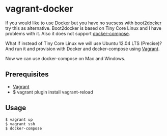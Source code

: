 # vagrant-docker

If you would like to use [Docker](https://www.docker.com/) but you have no sucsess with [boot2docker](http://boot2docker.io/) try this as alternative. Boot2docker is based on Tiny Core Linux and I have problems with it. Also it does not support [docker-compose](https://docs.docker.com/compose/).

What if instead of Tiny Core Linux we will use Ubuntu 12.04 LTS (Precise)? And run it and provision with Docker and docker-compose using [Vagrant](https://www.vagrantup.com/).

Now we can use docker-compose on Mac and Windows.

## Prerequisites

- [Vagrant](https://www.vagrantup.com/)
- $ vagrant plugin install vagrant-reload

## Usage

    $ vagrant up
    $ vagrant ssh
    $ docker-compose
